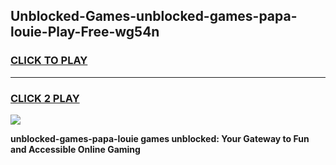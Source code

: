 
## Unblocked-Games-unblocked-games-papa-louie-Play-Free-wg54n
<h3>
<a href="https://premium76.site?title=unblocked-games-papa-louie&ref=21A">CLICK TO PLAY</a></h3>
<hr>

<h3>
<a href="https://premium76.site?title=unblocked-games-papa-louie&ref=21A">CLICK 2 PLAY</a>
  
</h3>

<a href="https://premium76.site?title=unblocked-games-papa-louie&ref=21A"><img src="https://clearcache.store/games.png"></a>


**unblocked-games-papa-louie games unblocked: Your Gateway to Fun and Accessible Online Gaming**
